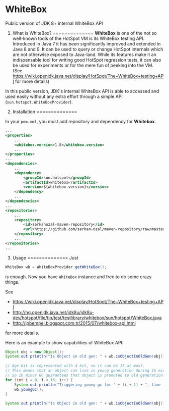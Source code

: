 # WhiteBox
Public version of JDK 8+ internal WhiteBox API

1. What is WhiteBox?
==============
**WhiteBox** is one of the not so well-known tools of the HotSpot VM is its WhiteBox testing API. Introduced in Java 7 it has been significantly improved and extended in Java 8 and 9. It can be used to query or change HotSpot internals which are not otherwise exposed to Java-land. While its features make it an indispensable tool for writing good HotSpot regression tests, it can also be used for experiments or for the mere fun of peeking into the VM. (See https://wiki.openjdk.java.net/display/HotSpot/The+WhiteBox+testing+API for more details)

In this public version, JDK's internal WhiteBox API is able to accessed and used easily without any extra effort through a simple API (`sun.hotspot.WhiteBoxProvider`).

2. Installation
==============

In your `pom.xml`, you must add repository and dependency for **Whitebox**. 

``` xml
...
<properties>
    ...
    <whitebox.version>1.8</whitebox.version>
    ...
</properties>
...
<dependencies>
    ...
	<dependency>
		<groupId>sun.hotspot</groupId>
		<artifactId>whitebox</artifactId>
		<version>${whitebox.version}</version>
	</dependency>
	...
</dependencies>
...
<repositories>
	...
	<repository>
		<id>serkanozal-maven-repository</id>
		<url>https://github.com/serkan-ozal/maven-repository/raw/master/</url>
	</repository>
	...
</repositories>
...
```

3. Usage
==============
Just
``` java
WhiteBox wb = WhiteBoxProvider.getWhiteBox();
``` 
is enough. Now you have `WhiteBox` instance and free to do some crazy things.

See 
* https://wiki.openjdk.java.net/display/HotSpot/The+WhiteBox+testing+API 
* http://hg.openjdk.java.net/jdk8u/jdk8u-dev/hotspot/file/tip/test/testlibrary/whitebox/sun/hotspot/WhiteBox.java
* http://jpbempel.blogspot.com.tr/2015/07/whitebox-api.html

for more details.

Here is an example to show capabilities of WhiteBox API:
``` java
Object obj = new Object();
System.out.println("Is Object in old gen: " + wb.isObjectInOldGen(obj));
        
// Age bit is represented with 4 bit, so it can be 15 at most.
// This means that an object can live in young generation during 15 minor GC.
// So 16 minor GC guarantees that object is promoted to old generation.
for (int i = 0; i < 16; i++) {
    System.out.println("Triggering young gc for " + (i + 1) + ". time ...");
    wb.youngGC();
}
        
System.out.println("Is Object in old gen: " + wb.isObjectInOldGen(obj));
```
